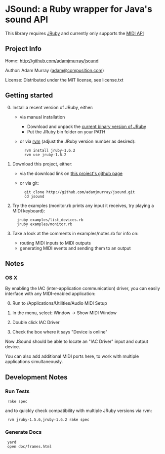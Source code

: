 JSound: a Ruby wrapper for Java's sound API
===========================================

This library requires [JRuby](http://jruby.org)
and currently only supports the [MIDI API](http://java.sun.com/j2se/1.5.0/docs/api/javax/sound/midi/package-summary.html)



Project Info
------------

Home:     http://github.com/adamjmurray/jsound

Author:   Adam Murray (adam@compusition.com)

License:  Distributed under the MIT license, see license.txt



Getting started
---------------

0. Install a recent version of JRuby, either:
   - via manual installation
      - Download and unpack the [current binary version of JRuby](http://jruby.org/download)
      - Put the JRuby bin folder on your PATH
   - or via [rvm](https://rvm.beginrescueend.com/) (adjust the JRuby version number as desired):

           rvm install jruby-1.6.2
           rvm use jruby-1.6.2

0. Download this project, either:
   - via the download link on [this project's github page](http://github.com/adamjmurray/jsound)
   - or via git:

           git clone http://github.com/adamjmurray/jsound.git
           cd jsound

0. Try the examples (monitor.rb prints any input it receives, try playing a MIDI keyboard):

         jruby examples/list_devices.rb
         jruby examples/monitor.rb
     
0. Take a look at the comments in examples/notes.rb for info on:
   - routing MIDI inputs to MIDI outputs
   - generating MIDI events and sending them to an output



Notes
-----

### OS X ###

By enabling the IAC (inter-application communication) driver, you can easily interface with any MIDI-enabled application:

0. Run to /Applications/Utilities/Audio MIDI Setup

0. In the menu, select: Window &rarr; Show MIDI Window

0. Double click IAC Driver

0. Check the box where it says "Device is online"

Now JSound should be able to locate an "IAC Driver" input and output device.

You can also add additional MIDI ports here, to work with multiple applications simultaneously.



Development Notes
-----------------

### Run Tests ###

     rake spec

and to quickly check compatibility with multiple JRuby versions via rvm:

     rvm jruby-1.5.6,jruby-1.6.2 rake spec


### Generate Docs ###

     yard
     open doc/frames.html
